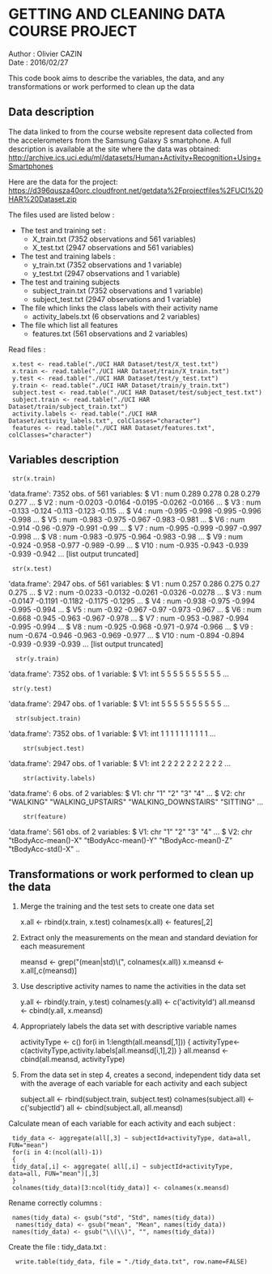 GETTING AND CLEANING DATA COURSE PROJECT
====


Author : Olivier CAZIN  
Date : 2016/02/27  

This code book aims to describe the variables, the data, and any transformations or work performed to clean up the data

Data description
--

The data linked to from the course website represent data collected from the accelerometers from the Samsung Galaxy S smartphone. A full description is available at the site where the data was obtained:
<http://archive.ics.uci.edu/ml/datasets/Human+Activity+Recognition+Using+Smartphones>

Here are the data for the project:
<https://d396qusza40orc.cloudfront.net/getdata%2Fprojectfiles%2FUCI%20HAR%20Dataset.zip>

The files used are listed below :
- The test and training set :
  - X_train.txt (7352 observations and 561 variables)
  - X_test.txt (2947 observations and 561 variables)
- The test and training labels :
  - y_train.txt (7352 observations and 1 variable)
  - y_test.txt (2947 observations and 1 variable)
- The test and training subjects 
  - subject_train.txt (7352 observations and 1 variable)
  - subject_test.txt (2947 observations and 1 variable)
- The file which links the class labels with their activity name
  - activity_labels.txt (6 observations and 2 variables)
- The file which list all features
  - features.txt (561 observations and 2 variables)

Read files : 

     x.test <- read.table("./UCI HAR Dataset/test/X_test.txt")
     x.train <- read.table("./UCI HAR Dataset/train/X_train.txt")
     y.test <- read.table("./UCI HAR Dataset/test/y_test.txt")
     y.train <- read.table("./UCI HAR Dataset/train/y_train.txt")
     subject.test <- read.table("./UCI HAR Dataset/test/subject_test.txt")
     subject.train <- read.table("./UCI HAR Dataset/train/subject_train.txt")
     activity.labels <- read.table("./UCI HAR Dataset/activity_labels.txt", colClasses="character")
     features <- read.table("./UCI HAR Dataset/features.txt", colClasses="character")

Variables description
--
 
     str(x.train) 

'data.frame':	7352 obs. of  561 variables:
 $ V1  : num  0.289 0.278 0.28 0.279 0.277 ...
 $ V2  : num  -0.0203 -0.0164 -0.0195 -0.0262 -0.0166 ...
 $ V3  : num  -0.133 -0.124 -0.113 -0.123 -0.115 ...
 $ V4  : num  -0.995 -0.998 -0.995 -0.996 -0.998 ...
 $ V5  : num  -0.983 -0.975 -0.967 -0.983 -0.981 ...
 $ V6  : num  -0.914 -0.96 -0.979 -0.991 -0.99 ...
 $ V7  : num  -0.995 -0.999 -0.997 -0.997 -0.998 ...
 $ V8  : num  -0.983 -0.975 -0.964 -0.983 -0.98 ...
 $ V9  : num  -0.924 -0.958 -0.977 -0.989 -0.99 ...
 $ V10 : num  -0.935 -0.943 -0.939 -0.939 -0.942 ...
 [list output truncated]
 
     str(x.test) 

'data.frame':	2947 obs. of  561 variables:
 $ V1  : num  0.257 0.286 0.275 0.27 0.275 ...
 $ V2  : num  -0.0233 -0.0132 -0.0261 -0.0326 -0.0278 ...
 $ V3  : num  -0.0147 -0.1191 -0.1182 -0.1175 -0.1295 ...
 $ V4  : num  -0.938 -0.975 -0.994 -0.995 -0.994 ...
 $ V5  : num  -0.92 -0.967 -0.97 -0.973 -0.967 ...
 $ V6  : num  -0.668 -0.945 -0.963 -0.967 -0.978 ...
 $ V7  : num  -0.953 -0.987 -0.994 -0.995 -0.994 ...
 $ V8  : num  -0.925 -0.968 -0.971 -0.974 -0.966 ...
 $ V9  : num  -0.674 -0.946 -0.963 -0.969 -0.977 ...
 $ V10 : num  -0.894 -0.894 -0.939 -0.939 -0.939 ...
 [list output truncated]
 
      str(y.train) 

'data.frame':	7352 obs. of  1 variable:
 $ V1: int  5 5 5 5 5 5 5 5 5 5 ...

     str(y.test) 
 
 'data.frame':	2947 obs. of  1 variable:
 $ V1: int  5 5 5 5 5 5 5 5 5 5 ...
 
      str(subject.train) 
 
 'data.frame':	7352 obs. of  1 variable:
 $ V1: int  1 1 1 1 1 1 1 1 1 1 ...
 
        str(subject.test) 
 
 'data.frame':	2947 obs. of  1 variable:
 $ V1: int  2 2 2 2 2 2 2 2 2 2 ...
 
        str(activity.labels)
 
 'data.frame':	6 obs. of  2 variables:
 $ V1: chr  "1" "2" "3" "4" ...
 $ V2: chr  "WALKING" "WALKING_UPSTAIRS" "WALKING_DOWNSTAIRS" "SITTING" ...
 
  
        str(feature)
        
 'data.frame':	561 obs. of  2 variables:
 $ V1: chr  "1" "2" "3" "4" ...
 $ V2: chr  "tBodyAcc-mean()-X" "tBodyAcc-mean()-Y" "tBodyAcc-mean()-Z" "tBodyAcc-std()-X" ..
 
 
Transformations or work performed to clean up the data
--
 
1. Merge the training and the test sets to create one data set
 
     x.all <- rbind(x.train, x.test)
     colnames(x.all) <- features[,2]
 
2. Extract only the measurements on the mean and standard deviation for each measurement
 
     meansd <- grep("(mean|std)\\(", colnames(x.all))
     x.meansd <- x.all[,c(meansd)]

3. Use descriptive activity names to name the activities in the data set

     y.all <- rbind(y.train, y.test)
     colnames(y.all) <- c('activityId')
     all.meansd <- cbind(y.all, x.meansd)

4. Appropriately labels the data set with descriptive variable names

     activityType <- c()
     for(i in 1:length(all.meansd[,1]))
     {
     activityType<-c(activityType,activity.labels[all.meansd[i,1],2])
     }
     all.meansd <- cbind(all.meansd, activityType)

5. From the data set in step 4, creates a second, independent tidy data set with the average of each variable for each activity and each subject

     subject.all <- rbind(subject.train, subject.test)
     colnames(subject.all) <- c('subjectId')
     all <- cbind(subject.all, all.meansd)
 
 Calculate mean of each variable for each activity and each subject :
 
     tidy_data <- aggregate(all[,3] ~ subjectId+activityType, data=all, FUN="mean")
     for(i in 4:(ncol(all)-1))
     {
     tidy_data[,i] <- aggregate( all[,i] ~ subjectId+activityType, data=all, FUN="mean")[,3]
     }
     colnames(tidy_data)[3:ncol(tidy_data)] <- colnames(x.meansd)
 
 Rename correctly columns :
 
     names(tidy_data) <- gsub("std", "Std", names(tidy_data))
      names(tidy_data) <- gsub("mean", "Mean", names(tidy_data))
     names(tidy_data) <- gsub("\\(\\)", "", names(tidy_data))
 
Create the file : tidy_data.txt :

      write.table(tidy_data, file = "./tidy_data.txt", row.name=FALSE)








